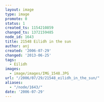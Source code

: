 ```yaml
---
layout: image
type: image
promote: 0
status: 1
created_ts: 1154210859
changed_ts: 1372159485
node_id: 1643
title: 21548 Eilidh in the sun
author: anj
created: '2006-07-29'
changed: '2013-06-25'
tags:
  - Eilidh
images:
  - image/images/IMG_1548.JPG
url: "/2006/07/29/21548_eilidh_in_the_sun/"
aliases:
  - "/node/1643/"
date: '2006-07-29'
---
```


